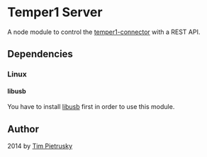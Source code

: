 # Temper1 Server

A node module to control the [temper1-connector](http://github.com/TimPietrusky/temper1-connector) with a REST API. 


## Dependencies

### Linux

#### libusb

You have to install [libusb](http://www.libusb.org/) first in order to use this module. 


## Author

2014 by [Tim Pietrusky](http://twitter.com/TimPietrusky)
